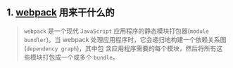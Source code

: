 
## 1. [webpack](https://www.webpackjs.com/concepts/) 用来干什么的

> `webpack` 是一个现代 `JavaScript` 应用程序的静态模块打包器(`module bundler`)。当 webpack 处理应用程序时，它会递归地构建一个依赖关系图(`dependency graph`)，其中包 含应用程序需要的每个模块，然后将所有这些模块打包成一个或多个 `bundle`。
